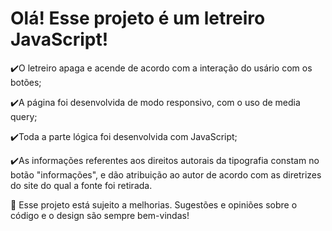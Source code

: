 <h1>Olá! Esse projeto é um letreiro JavaScript!</h1>
✔️O letreiro apaga e acende de acordo com a interação do usário com os botões;

✔️A página foi desenvolvida de modo responsivo, com o uso de media query;

✔️Toda a parte lógica foi desenvolvida com JavaScript;

✔️As informações referentes aos direitos autorais da tipografia constam no botão "informações", e dão atribuição ao autor de acordo com as diretrizes do site do qual a fonte foi retirada.

🌱 Esse projeto está sujeito a melhorias. Sugestões e opiniões sobre o código e o design são sempre bem-vindas!
